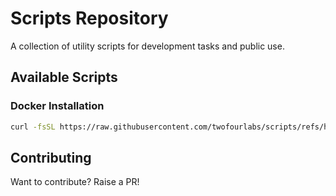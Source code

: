 # Scripts Repository

A collection of utility scripts for development tasks and public use.

## Available Scripts

### Docker Installation
```bash
curl -fsSL https://raw.githubusercontent.com/twofourlabs/scripts/refs/heads/master/docker/install-basic-docker.sh | bash
```

## Contributing

Want to contribute? Raise a PR!

